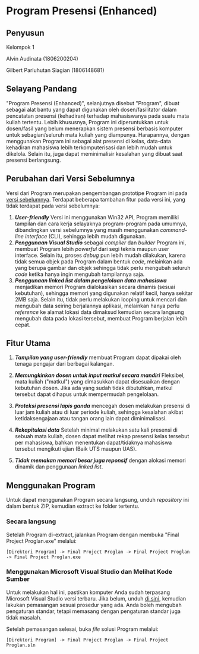 # Program Presensi (Enhanced)
## Penyusun
Kelompok 1

Alvin Audinata (1806200204)

Gilbert Parluhutan Siagian (1806148681)

## Selayang Pandang

"Program Presensi (Enhanced)", selanjutnya disebut "Program", dibuat sebagai alat bantu yang dapat digunakan oleh dosen/fasilitator dalam pencatatan presensi (kehadiran) terhadap mahasiswanya pada suatu mata kuliah tertentu. Lebih khususnya, Program ini diperuntukkan untuk dosen/fasil yang belum menerapkan sistem presensi berbasis komputer untuk sebagian/seluruh mata kuliah yang diampunya. Harapannya, dengan menggunakan Program ini sebagai alat presensi di kelas, data-data kehadiran mahasiswa lebih terkomputerisasi dan lebih mudah untuk dikelola. Selain itu, juga dapat meminimalisir kesalahan yang dibuat saat presensi berlangsung.

## Perubahan dari Versi Sebelumnya

Versi dari Program merupakan pengembangan prototipe Program ini pada [versi sebelumnya](https://github.com/Turbo46/Program-Presensi-Dosen). Terdapat beberapa tambahan fitur pada versi ini, yang tidak terdapat pada versi sebelumnya:

1. ***User-friendly*** Versi ini menggunakan Win32 API, Program memiliki tampilan dan cara kerja selayaknya program-program pada umumnya, dibandingkan versi sebelumnya yang masih menggunakan *command-line interface* (CLI), sehingga lebih mudah digunakan.
2. ***Penggunaan Visual Studio*** sebagai *compiler* dan *builder* Program ini, membuat Program lebih *powerful* dari segi teknis maupun user interface. Selain itu, proses *debug* pun lebih mudah dilakukan, karena tidak semua objek pada Program dalam bentuk *code*, melainkan ada yang berupa gambar dan objek sehingga tidak perlu mengubah seluruh *code* ketika hanya ingin mengubah tampilannya saja.
3. ***Penggunaan linked list dalam pengelolaan data mahasiswa*** menjadikan memori Program dialokasikan secara dinamis (sesuai kebutuhan), sehingga memori yang digunakan relatif kecil, hanya sekitar 2MB saja. Selain itu, tidak perlu melakukan looping untuk mencari dan mengubah data seiring berjalannya aplikasi, melainkan hanya perlu *reference* ke alamat lokasi data dimaksud kemudian secara langsung mengubah data pada lokasi tersebut, membuat Program berjalan lebih cepat.

## Fitur Utama

1. ***Tampilan yang user-friendly*** membuat Program dapat dipakai oleh tenaga pengajar dari berbagai kalangan.

2. ***Memungkinkan dosen untuk input matkul secara mandiri*** Fleksibel, mata kuliah ("matkul") yang dimasukkan dapat disesuaikan dengan kebutuhan dosen. Jika ada yang sudah tidak dibutuhkan, matkul tersebut dapat dihapus untuk mempermudah pengelolaan.

3. ***Proteksi presensi lapis ganda*** mencegah dosen melakukan presensi di luar jam kuliah atau di luar periode kuliah, sehingga kesalahan akibat ketidaksengajaan atau tangan orang lain dapat diminimalisasi.

4. ***Rekapitulasi data*** Setelah minimal melakukan satu kali presensi di sebuah mata kuliah, dosen dapat melihat rekap presensi kelas tersebut per mahasiswa, bahkan menentukan dapat/tidaknya mahasiswa tersebut mengikuti ujian (Baik UTS maupun UAS).

5. ***Tidak memakan memori besar juga reponsif*** dengan alokasi memori dinamik dan penggunaan *linked list*.

## Menggunakan Program

Untuk dapat menggunakan Program secara langsung, unduh *repository* ini dalam bentuk ZIP, kemudian extract ke folder tertentu.

### Secara langsung

Setelah Program di-extract, jalankan Program dengan membuka "Final Project Proglan.exe" melalui:

```
[Direktori Program] -> Final Project Proglan -> Final Project Proglan -> Final Project Proglan.exe
```

### Menggunakan Microsoft Visual Studio dan Melihat Kode Sumber

Untuk melakukan hal ini, pastikan komputer Anda sudah terpasang Microsoft Visual Studio versi terbaru. Jika belum, unduh [di sini](https://visualstudio.microsoft.com/), kemudian lakukan pemasangan sesuai prosedur yang ada. Anda boleh mengubah pengaturan standar, tetapi memasang dengan pengaturan standar juga tidak masalah.

Setelah pemasangan selesai, buka *file* solusi Program melalui:

```
[Direktori Program] -> Final Project Proglan -> Final Project Proglan.sln
```
